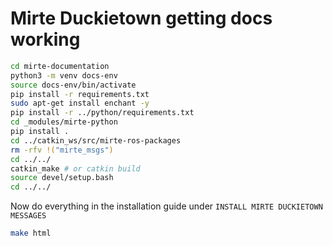 # Mirte Duckietown getting docs working

```sh
cd mirte-documentation
python3 -m venv docs-env
source docs-env/bin/activate
pip install -r requirements.txt
sudo apt-get install enchant -y
pip install -r ../python/requirements.txt
cd _modules/mirte-python
pip install .
cd ../catkin_ws/src/mirte-ros-packages
rm -rfv !("mirte_msgs")
cd ../../
catkin_make # or catkin build
source devel/setup.bash
cd ../../
```

Now do everything in the installation guide  under `INSTALL MIRTE DUCKIETOWN MESSAGES`

```sh
make html
```
